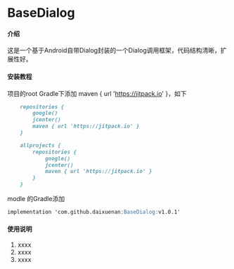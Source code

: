 # BaseDialog

#### 介绍
这是一个基于Android自带Dialog封装的一个Dialog调用框架，代码结构清晰，扩展性好。

#### 安装教程

项目的root Gradle下添加 maven { url 'https://jitpack.io' }，如下

```markdown
    repositories {
        google()
        jcenter()
        maven { url 'https://jitpack.io' }
    }

    allprojects {
        repositories {
            google()
            jcenter()
            maven { url 'https://jitpack.io' }
        }
    }
```
modle 的Gradle添加

```markdown
implementation 'com.github.daixuenan:BaseDialog:v1.0.1'
```

#### 使用说明

1. xxxx
2. xxxx
3. xxxx